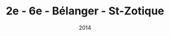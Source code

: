 ---
title: '2e - 6e - Bélanger - St-Zotique'
date: '2014'
type: ruelle_verte
district: 'Rosemont'
position: { lng: -73.59392289904288, lat: 45.55342734742703 }
---